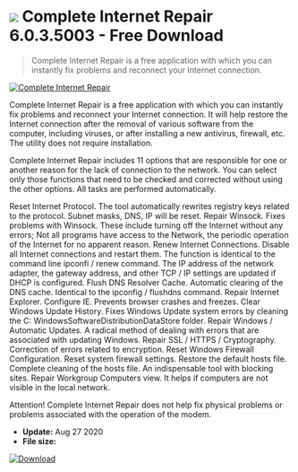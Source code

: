 # ![](https://cdn.softexe.net/static/icon/1/complete-internet-repair-1566.png) Complete Internet Repair 6.0.3.5003 - Free Download

> Complete Internet Repair is a free application with which you can instantly fix problems and reconnect your Internet connection.

[![Complete Internet Repair](https://gallery.dpcdn.pl/imgc/Tools/59423/g_-_420x350_1.5_-_x20150613145820_0.png)](https://softexe.net/win/internet/browser-utilities/complete-internet-repair:peff.html)

Complete Internet Repair is a free application with which you can instantly fix problems and reconnect your Internet connection. It will help restore the Internet connection after the removal of various software from the computer, including viruses, or after installing a new antivirus, firewall, etc. The utility does not require installation.

Complete Internet Repair includes 11 options that are responsible for one or another reason for the lack of connection to the network. You can select only those functions that need to be checked and corrected without using the other options. All tasks are performed automatically.


Reset Internet Protocol. The tool automatically rewrites registry keys related to the protocol. Subnet masks, DNS, IP will be reset.
Repair Winsock. Fixes problems with Winsock. These include turning off the Internet without any errors; Not all programs have access to the Network, the periodic operation of the Internet for no apparent reason.
Renew Internet Connections. Disable all Internet connections and restart them. The function is identical to the command line ipconfi / renew command. The IP address of the network adapter, the gateway address, and other TCP / IP settings are updated if DHCP is configured.
Flush DNS Resolver Cache. Automatic clearing of the DNS cache. Identical to the ipconfig / flushdns command.
Repair Internet Explorer. Configure IE. Prevents browser crashes and freezes.
Clear Windows Update History. Fixes Windows Update system errors by cleaning the C: WindowsSoftwareDistributionDataStore folder.
Repair Windows / Automatic Updates. A radical method of dealing with errors that are associated with updating Windows.
Repair SSL / HTTPS / Cryptography. Correction of errors related to encryption.
Reset Windows Firewall Configuration. Reset system firewall settings.
Restore the default hosts file. Complete cleaning of the hosts file. An indispensable tool with blocking sites.
Repair Workgroup Computers view. It helps if computers are not visible in the local network.


Attention! Complete Internet Repair  does not help fix physical problems or problems associated with the operation of the modem.


- **Update:** Aug 27 2020
- **File size:** 

[![Download](https://cdn.softexe.net/static/img/download.png)](https://softexe.net/win/internet/browser-utilities/complete-internet-repair:peff.html)

